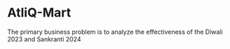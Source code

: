 # AtliQ-Mart
The primary business problem is to analyze the effectiveness of the Diwali 2023 and Sankranti 2024
